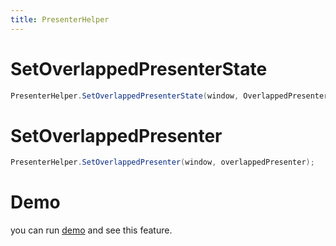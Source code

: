 ```yaml
---
title: PresenterHelper
---
```


# SetOverlappedPresenterState
```cs
PresenterHelper.SetOverlappedPresenterState(window, OverlappedPresenterState.Maximized);
```

# SetOverlappedPresenter
```cs
PresenterHelper.SetOverlappedPresenter(window, overlappedPresenter);
```

# Demo
you can run [demo](https://github.com/WindowUIOrg/WindowUI) and see this feature.

